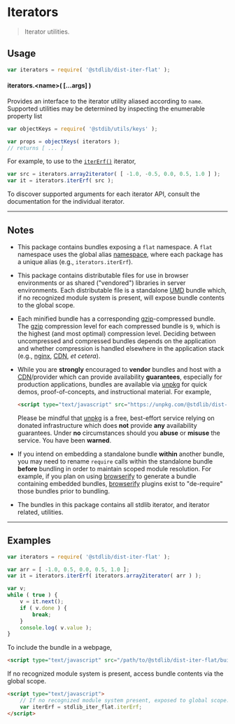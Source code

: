 <!--

@license Apache-2.0

Copyright (c) 2020 The Stdlib Authors.

Licensed under the Apache License, Version 2.0 (the "License");
you may not use this file except in compliance with the License.
You may obtain a copy of the License at

   http://www.apache.org/licenses/LICENSE-2.0

Unless required by applicable law or agreed to in writing, software
distributed under the License is distributed on an "AS IS" BASIS,
WITHOUT WARRANTIES OR CONDITIONS OF ANY KIND, either express or implied.
See the License for the specific language governing permissions and
limitations under the License.

-->

# Iterators

> Iterator utilities.

<section class="intro">

</section>

<!-- /.intro -->

<section class="usage">

## Usage

```javascript
var iterators = require( '@stdlib/dist-iter-flat' );
```

#### iterators.&lt;name&gt;( \[...args] )

Provides an interface to the iterator utility aliased according to `name`. Supported utilities may be determined by inspecting the enumerable property list

```javascript
var objectKeys = require( '@stdib/utils/keys' );

var props = objectKeys( iterators );
// returns [ ... ]
```

For example, to use to the [`iterErf()`][@stdlib/math/iter/special/erf] iterator,

```javascript
var src = iterators.array2iterator( [ -1.0, -0.5, 0.0, 0.5, 1.0 ] );
var it = iterators.iterErf( src );
```

To discover supported arguments for each iterator API, consult the documentation for the individual iterator.

</section>

<!-- /.usage -->

* * *

<section class="notes">

## Notes

-   This package contains bundles exposing a `flat` namespace. A `flat` namespace uses the global alias [namespace][@stdlib/namespace], where each package has a unique alias (e.g., `iterators.iterErf`).

-   This package contains distributable files for use in browser environments or as shared ("vendored") libraries in server environments. Each distributable file is a standalone [UMD][umd] bundle which, if no recognized module system is present, will expose bundle contents to the global scope.

-   Each minified bundle has a corresponding [gzip][gzip]-compressed bundle. The [gzip][gzip] compression level for each compressed bundle is `9`, which is the highest (and most optimal) compression level. Deciding between uncompressed and compressed bundles depends on the application and whether compression is handled elsewhere in the application stack (e.g., [nginx][nginx], [CDN][cdn], _et cetera_).

-   While you are **strongly** encouraged to **vendor** bundles and host with a [CDN][cdn]/provider which can provide availability **guarantees**, especially for production applications, bundles are available via [unpkg][unpkg] for quick demos, proof-of-concepts, and instructional material. For example,

    ```html
    <script type="text/javascript" src="https://unpkg.com/@stdlib/dist-iter-flat/build/bundle.min.js"></script>
    ```

    Please be mindful that [unpkg][unpkg] is a free, best-effort service relying on donated infrastructure which does **not** provide **any** availability guarantees. Under **no** circumstances should you **abuse** or **misuse** the service. You have been **warned**.

-   If you intend on embedding a standalone bundle **within** another bundle, you may need to rename `require` calls within the standalone bundle **before** bundling in order to maintain scoped module resolution. For example, if you plan on using [browserify][browserify] to generate a bundle containing embedded bundles, [browserify][browserify] plugins exist to "de-require" those bundles prior to bundling.

-   The bundles in this package contains all stdlib iterator, and iterator related, utilities.

</section>

<!-- /.notes -->

* * *

<section class="examples">

## Examples

<!-- eslint no-undef: "error" -->

```javascript
var iterators = require( '@stdlib/dist-iter-flat' );

var arr = [ -1.0, 0.5, 0.0, 0.5, 1.0 ];
var it = iterators.iterErf( iterators.array2iterator( arr ) );

var v;
while ( true ) {
    v = it.next();
    if ( v.done ) {
        break;
    }
    console.log( v.value );
}
```

To include the bundle in a webpage,

```html
<script type="text/javascript" src="/path/to/@stdlib/dist-iter-flat/build/bundle.min.js"></script>
```

If no recognized module system is present, access bundle contents via the global scope.

```html
<script type="text/javascript">
    // If no recognized module system present, exposed to global scope:
    var iterErf = stdlib_iter_flat.iterErf;
</script>
```

</section>

<!-- /.examples -->

<section class="links">

[stdlib]: https://github.com/stdlib-js/stdlib

[@stdlib/namespace]: https://github.com/stdlib-js/stdlib/tree/develop/lib/node_modules/%40stdlib/namespace

[@stdlib/math/iter/special/erf]: https://github.com/stdlib-js/stdlib/tree/develop/lib/node_modules/%40stdlib/math/iter/special/erf

[umd]: https://github.com/umdjs/umd

[gzip]: https://en.wikipedia.org/wiki/Gzip

[nginx]: http://nginx.org/en/docs/

[cdn]: https://en.wikipedia.org/wiki/Content_delivery_network

[unpkg]: https://unpkg.com/#/

[browserify]: https://github.com/browserify/browserify

</section>

<!-- /.links -->
